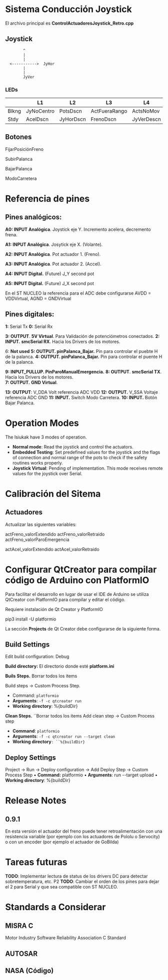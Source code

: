 # Sistema Conducción Joystick

El archivo principal es **ControlActuadoresJoystick_Retro.cpp**

## Joystick

```
        ^
        |
        |
  <----------->  JyHor
        |
        |
        JyVer
```

### LEDs

|       | L1         | L2        | L3            | L4         |
| ----- | ---------- | --------- | ------------- | ---------- |
| Blkng | JyNoCentro | PotsDscn  | ActFueraRango | ActsNoMov  |
| Stdy  | AcelDscn   | JyHorDscn | FrenoDscn     | JyVerDescn |

## Botones

FijarPosiciónFreno

SubirPalanca

BajarPalanca

ModoCarretera

# Referencia de pines

## Pines analógicos:

**A0: INPUT Analógica**. Joystick eje Y. Incremento acelera, decremento frena.

**A1: INPUT Analógica**. Josytick eje X. (Volante).

**A2: INPUT Analógica**. Pot actuador 1. (Freno).

**A3: INPUT Analógica**. Pot actuador 2. (Accel).

**A4: INPUT Digital.** (Future) J_Y second pot

**A5: INPUT Digital.** (Future) J_X second pot

En el ST NUCLEO la referencia para el ADC debe configurarse AVDD = VDDVirtual, AGND = GNDVirtual 

## Pines digitales:

**1:** Serial Tx
**0:** Serial Rx

**3: OUTPUT**. **5V Virtual**. Para Validación de potenciómetros conectados.
**2: INPUT.**  **smcSerial RX**. Hacia los Drivers de los motores.

6: **Not used** 
**5: OUTPUT. pinPalanca_Bajar.** Pin para controlar el puebte H de la palanca.
**4: OUTPUT. pinPalanca_Bajar.** Pin para controlar el puente H de la palanca.

**9: INPUT_PULLUP. PinParoManualEmergencia.**
**8: OUTPUT**. **smcSerial TX**. Hacia los Drivers de los motores.  
**7: OUTPUT.** **GND Virtual**.

**13: OUTPUT**: V_DDA Volt referencia ADC VDD
**12: OUTPUT.** V_SSA Voltaje referencia ADC GND
**11: INPUT.** Switch Modo Carretera.
**10: INPUT.** Botón Bajar Palanca.





# Operation Modes

The Isiukak have 3 modes of operation.
- **Normal mode**: Read the joystick and control the actuators.
- **Embedded Testing**: Set predefined values for the joystick and the flags of connection and normal range of the pots to check if the safety routines works properly.
- **Joystick Virtual**: Pending of implementation. This mode receives remote values for the joystick over Serial.

# Calibración del Sitema

## Actuadores

Actualizar las siguientes variables:

actFreno_valorExtendido
actFreno_valorRetraido
actFreno_valorParoEmergencia

actAcel_valorExtendido
actAcel_valorRetraido

# Configurar QtCreator para compilar código de Arduino con PlatformIO

Para facilitar el desarrollo en lugar de usar el IDE de Arduino se utiliza QtCreator con PlatformIO para compilar y editar el código.

Requiere instalación de Qt Creator y PlatformIO

pip3 install -U platformio

La sección **Projects** de Qt Creator debe configurarse de la siguiente forma.

## Build Settings

Edit build configuration: Debug

**Build directory:** El directorio donde esté **platform.ini**

**Buils Steps.** Borrar todos los items

Build steps → Custom Process Step.

- Command: `platformio`
- **Arguments**: `-f -c qtcreator run`
- **Working directory**: %{buildDir}

**Clean Steps.** ``Borrar todos los items
Add clean step → Custom Process step

- **Command**: `platformio`
- **Arguments**: `-f -c qtcreator run --target clean`
- **Working directory**`: ``%{buildDir}`

## Deploy  Settings

Project → Run → Deploy configuration → Add Deploy Step → Custom Process Step
 • **Command:** platformio
 • **Arguments**: run --target upload
 • **Working directory**: %{buildDir}

# Release Notes

## 0.9.1

En esta versión el actuador del freno puede tener retroalimentación con una resistencia variable (por ejemplo con los actuadores de Pololu o Servocity) o con un encoder (por ejemplo el actuador de GoBilda)

# Tareas futuras

**TODO**: Implementar lectura de status de los drivers DC para detectar sobretemperatura, etc. P2
**TODO**: Cambiar el orden de los pines para dejar el 2 para Serial y que sea compatible con ST NUCLEO.

# Standards a Considerar

## MISRA C

Motor Industry Software Reliability Association C Standard

## AUTOSAR

## NASA (Código)
